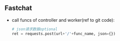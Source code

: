 ## Fastchat
- call funcs of controller and worker(ref to git code): 
    ```python
    # json请求数据optional
    ret = requests.post(url+'/'+func_name, json={})